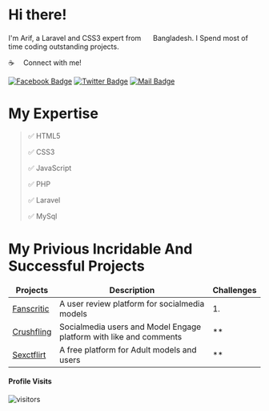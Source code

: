 
# Hi there!

I'm Arif, a Laravel and CSS3 expert from <img src="https://s3.sextflirt.com/flag/BD.svg" width="16"/> Bangladesh. I Spend most of time coding outstanding projects.

:coffee: &emsp;Connect with me!

[![Facebook Badge](https://img.shields.io/badge/Facebook-1877F2?style=for-the-badge&logo=facebook&logoColor=white)](https://www.facebook.com/arif3196) [![Twitter Badge](https://img.shields.io/badge/Twitter-1DA1F2?style=for-the-badge&logo=twitter&logoColor=white)](https://twitter.com/arippu96) [![Mail Badge](https://img.shields.io/badge/Gmail-D14836?style=for-the-badge&logo=gmail&logoColor=white)](mailto:ahak.bsl@gmail.com)

# My Expertise
> ✅ HTML5
> 
> ✅ CSS3
> 
> ✅ JavaScript
> 
> ✅ PHP
> 
> ✅ Laravel
> 
> ✅ MySql


# My Privious Incridable And Successful Projects

<table>
  <thead align="center">
    <tr border: none;>
      <td><b>Projects</b></td>
      <td><b>Description</b></td>
      <td><b>Challenges</b></td>
    </tr>
  </thead>
  <tbody>
    <tr>
      <td><a href="https://fanscritic.com/" target="_blank">Fanscritic</a></td>
      <td>A user review platform for socialmedia models</td>
      <td>1. </td>
    </tr>
    <tr>
      <td><a href="https://crushfling.com/" target="_blank">Crushfling</a></td>
      <td>Socialmedia users and Model Engage platform with like and comments</td>
      <td>**</td>
    </tr>
    <tr>
      <td><a href="https://sextflirt.com" target="_blank">Sexctflirt</a></td>
      <td>A free platform for Adult models and users</td>
      <td>**</td>
    </tr>
  </tbody>
</table>


#### Profile Visits 

![visitors](https://visitor-badge.glitch.me/badge?page_id=arifbsl.arifbsl)
